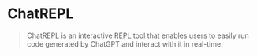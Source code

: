 # ChatREPL

> ChatREPL is an interactive REPL tool that enables users to easily run code generated by ChatGPT and interact with it in real-time.

